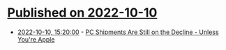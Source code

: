 # [Published on 2022-10-10](index.md)

* [2022-10-10, 15:20:00](https://hardware.slashdot.org/story/22/10/10/1413222/pc-shipments-are-still-on-the-decline---unless-youre-apple?utm_source=rss1.0mainlinkanon&utm_medium=feed) - [PC Shipments Are Still on the Decline - Unless You're Apple](https://hardware.slashdot.org/story/22/10/10/1413222/pc-shipments-are-still-on-the-decline---unless-youre-apple?utm_source=rss1.0mainlinkanon&utm_medium=feed)
